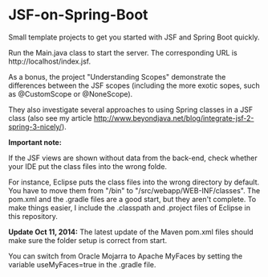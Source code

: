 JSF-on-Spring-Boot
==================

Small template projects to get you started with JSF and Spring Boot quickly.

Run the Main.java class to start the server. The corresponding URL is http://localhost/index.jsf.

As a bonus, the project "Understanding Scopes" demonstrate the differences between the JSF scopes
(including the more exotic sopes, such as @CustomScope or @NoneScope).

They also investigate several approaches to using Spring classes in a JSF class
(also see my article http://www.beyondjava.net/blog/integrate-jsf-2-spring-3-nicely/).

<b>Important note:</b>

If the JSF views are shown without data from the back-end, check whether your IDE put the
class files into the wrong folde.

For instance, Eclipse puts the class files into the wrong directory by default. You have to
move them from "/bin" to "/src/webapp/WEB-INF/classes". The pom.xml and the .gradle files
are a good start, but they aren't complete. To make things easier, I include
the .classpath and .project files of Eclipse in this repository.

<b>Update Oct 11, 2014:</b> The latest update of the Maven pom.xml files should make sure
the folder setup is correct from start.

You can switch from Oracle Mojarra to Apache MyFaces by setting the variable useMyFaces=true in 
the .gradle file. 